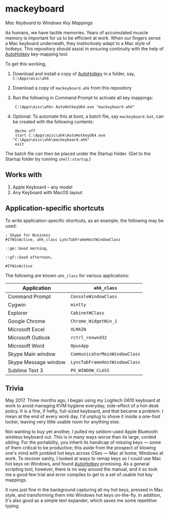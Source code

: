 # mackeyboard
_Mac Keyboard to Windows Key Mappings_

As humans, we have tactile memories. Years of accumulated muscle memory is important for us to be efficient at work. When our fingers sense a Mac keyboard underneath, they instinctively adapt to a Mac style of hotkeys. This repository should assist in ensuring continuity with the help of [AutoHotkey][ahk] key-mapping tool.

To get this working,

1. Download and install a copy of [AutoHotkey][ahk] in a folder, say, `C:\Apps\misc\ahk`
2. Download a copy of `mackeyboard.ahk` from this repository
3. Run the following in Command Prompt to activate all key mappings:
        
        C:\Apps\misc\ahk> AutoHotkeyU64.exe "mackeyboard.ahk"

4. Optional: To automate this at boot, a batch file, say `mackeyboard.bat`, can be created with the following contents:

        @echo off
        start C:\Apps\misc\ahk\AutoHotkeyU64.exe "C:\Apps\misc\ahk\mackeyboard.ahk"
        exit

The batch file can then be placed under the Startup folder. (Get to the Startup folder by running `shell:startup`.)

## Works with

1. Apple Keyboard &ndash; any model
2. Any Keyboard with MacOS layout 

## Application-specific shortcuts

To write application-specific shortcuts, as an example, the following may be used:

```autohotkey
; Skype for Business
#IfWinActive, ahk_class LyncTabFrameHostWindowClass

::gm::Good morning,

::gf::Good afternoon,

#IfWinActive
```

The following are known `ahk_class` for various applications:

| Application           | `ahk_class`                   |
|---------------------- | ----------------------------- |
| Command Prompt        | `ConsoleWindowClass`          |
| Cygwin                | `mintty`                      |
| Explorer              | `CabinetWClass`               |
| Google Chrome         | `Chrome_WidgetWin_1`          |
| Microsoft Excel       | `XLMAIN`                      |
| Microsoft Outlook     | `rctrl_renwnd32`              |
| Microsoft Word        | `OpusApp`                     |
| Skype Main window     | `CommunicatorMainWindowClass` |
| Skype Message window  | `LyncTabFrameHostWindowClass` |
| Sublime Text 3        | `PX_WINDOW_CLASS`             |

## Trivia

May 2017. Three months ago, I began using my Logitech G610 keyboard at work to avoid managing KVM hygiene everyday, side-effect of a hot-desk policy. It is a fine, if hefty, full-sized keyboard, and that became a problem. I mean at the end of every work day, I'd unplug to shove it inside a one-foot locker, leaving very little usable room for anything else.

Not wanting to buy yet another, I pulled my seldom-used Apple Bluetooth wireless keyboard out. This is in many ways worse than its large, corded sibling. For the portability, you inherit its handicap of missing keys &mdash; some of them critical to be productive; this aside from the prospect of blowing one's mind with jumbled hot keys across OSes &mdash; Mac at home; Windows at work. To recover sanity, I looked at ways to remap keys so I could use Mac hot keys on Windows, and found [AutoHotkey][ahk] promising. As a general scripting tool, however, there is no way around the manual, and it so took me a good few trial and error compiles to get to a set of usable hot key mappings.

It runs just fine in the background capturing all my hot keys, pressed in Mac style, and transforming them into Windows hot keys on-the-fly. In addition, it's also good as a simple text expander, which saves me some repetitive typing.

[ahk]: https://www.autohotkey.com/ "AutoHotkey"

